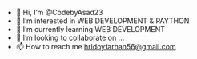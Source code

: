 - 👋 Hi, I’m @CodebyAsad23
- 👀 I’m interested in WEB DEVELOPMENT & PAYTHON
- 🌱 I’m currently learning WEB DEVELOPMENT
- 💞️ I’m looking to collaborate on ...
- 📫 How to reach me hridoyfarhan56@gmail.com

<!---
CodebyAsad23/CodebyAsad23 is a ✨ special ✨ repository because its `README.md` (this file) appears on your GitHub profile.
You can click the Preview link to take a look at your changes.
--->
